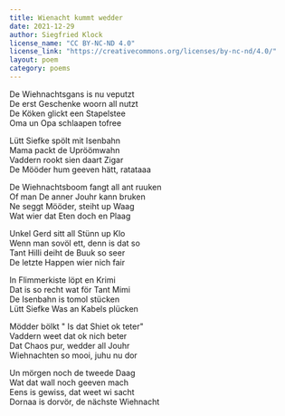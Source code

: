 ```yaml
---
title: Wienacht kummt wedder
date: 2021-12-29
author: Siegfried Klock
license_name: "CC BY-NC-ND 4.0"
license_link: "https://creativecommons.org/licenses/by-nc-nd/4.0/"
layout: poem
category: poems
---
```

De Wiehnachtsgans is nu veputzt<br>
De erst Geschenke woorn all nutzt<br> 
De Köken glickt een Stapelstee<br>
Oma un Opa schlaapen tofree<br>

Lütt Siefke spölt mit Isenbahn<br> 
Mama packt de Upröömwahn<br> 
Vaddern rookt sien daart Zigar<br> 
De Mööder hum geeven hätt, ratataaa<br>

De Wiehnachtsboom fangt all ant ruuken<br> 
Of man De anner Jouhr kann bruken<br> 
Ne seggt Mööder, steiht up Waag<br> 
Wat wier dat Eten doch en Plaag<br>

Unkel Gerd sitt all Stünn up Klo<br> 
Wenn man sovöl ett, denn is dat so<br> 
Tant Hilli deiht de Buuk so seer<br> 
De letzte Happen wier nich fair<br>

In Flimmerkiste löpt en Krimi<br> 
Dat is so recht wat för Tant Mimi<br> 
De Isenbahn is tomol stücken<br> 
Lütt Siefke Was an Kabels plücken<br>

Mödder bölkt " Is dat Shiet ok teter"<br> 
Vaddern weet dat ok nich beter<br> 
Dat Chaos pur, wedder all Jouhr<br> 
Wiehnachten so mooi, juhu nu dor<br>

Un mörgen noch de tweede Daag<br> 
Wat dat wall noch geeven mach<br> 
Eens is gewiss, dat weet wi sacht<br> 
Dornaa is dorvör, de nächste Wiehnacht<br>